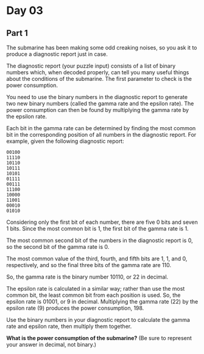 # Day 03

## Part 1

The submarine has been making some odd creaking noises, so you ask it to produce a diagnostic report just in case.

The diagnostic report (your puzzle input) consists of a list of binary numbers which, when decoded properly, can tell
you many useful things about the conditions of the submarine. The first parameter to check is the power consumption.

You need to use the binary numbers in the diagnostic report to generate two new binary numbers (called the gamma rate
and the epsilon rate). The power consumption can then be found by multiplying the gamma rate by the epsilon rate.

Each bit in the gamma rate can be determined by finding the most common bit in the corresponding position of all numbers
in the diagnostic report. For example, given the following diagnostic report:

```
00100
11110
10110
10111
10101
01111
00111
11100
10000
11001
00010
01010
```

Considering only the first bit of each number, there are five 0 bits and seven 1 bits. Since the most common bit is 1,
the first bit of the gamma rate is 1.

The most common second bit of the numbers in the diagnostic report is 0, so the second bit of the gamma rate is 0.

The most common value of the third, fourth, and fifth bits are 1, 1, and 0, respectively, and so the final three bits of
the gamma rate are 110.

So, the gamma rate is the binary number 10110, or 22 in decimal.

The epsilon rate is calculated in a similar way; rather than use the most common bit, the least common bit from each
position is used. So, the epsilon rate is 01001, or 9 in decimal. Multiplying the gamma rate (22) by the epsilon rate
(9) produces the power consumption, 198.

Use the binary numbers in your diagnostic report to calculate the gamma rate and epsilon rate, then multiply them
together.

**What is the power consumption of the submarine?** (Be sure to represent your answer in decimal, not binary.)

